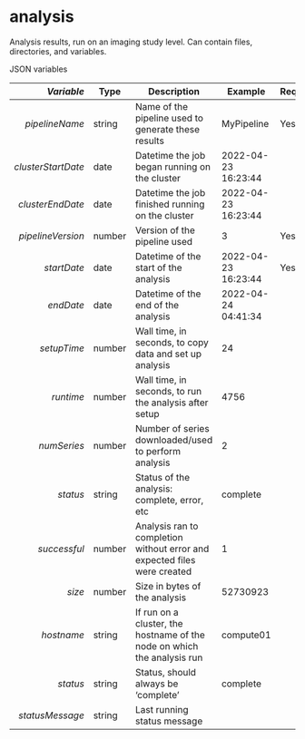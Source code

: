 # analysis

Analysis results, run on an imaging study level. Can contain files, directories, and variables.

JSON variables



|     _**Variable**_ | Type   | Description                                                              | Example             | Required? |
| -----------------: | ------ | ------------------------------------------------------------------------ | ------------------- | --------- |
|     _pipelineName_ | string | Name of the pipeline used to generate these results                      | MyPipeline          | Yes       |
| _clusterStartDate_ | date   | Datetime the job began running on the cluster                            | 2022-04-23 16:23:44 |           |
|   _clusterEndDate_ | date   | Datetime the job finished running on the cluster                         | 2022-04-23 16:23:44 |           |
|  _pipelineVersion_ | number | Version of the pipeline used                                             | 3                   | Yes       |
|        _startDate_ | date   | Datetime of the start of the analysis                                    | 2022-04-23 16:23:44 | Yes       |
|          _endDate_ | date   | Datetime of the end of the analysis                                      | 2022-04-24 04:41:34 |           |
|        _setupTime_ | number | Wall time, in seconds, to copy data and set up analysis                  | 24                  |           |
|          _runtime_ | number | Wall time, in seconds, to run the analysis after setup                   | 4756                |           |
|        _numSeries_ | number | Number of series downloaded/used to perform analysis                     | 2                   |           |
|           _status_ | string | Status of the analysis: complete, error, etc                             | complete            |           |
|       _successful_ | number | Analysis ran to completion without error and expected files were created | 1                   |           |
|             _size_ | number | Size in bytes of the analysis                                            | 52730923            |           |
|         _hostname_ | string | If run on a cluster, the hostname of the node on which the analysis run  | compute01           |           |
|           _status_ | string | Status, should always be ‘complete’                                      | complete            |           |
|    _statusMessage_ | string | Last running status message                                              |                     |           |
